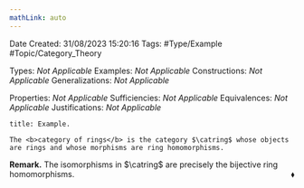 ```yaml
---
mathLink: auto
---
```


<div class="topSpace"></div>

Date Created: 31/08/2023 15:20:16
Tags: #Type/Example #Topic/Category_Theory

Types: <i>Not Applicable</i>
Examples: <i>Not Applicable</i>
Constructions: <i>Not Applicable</i>
Generalizations: <i>Not Applicable</i>

Properties: <i>Not Applicable</i>
Sufficiencies: <i>Not Applicable</i>
Equivalences: <i>Not Applicable</i>
Justifications: <i>Not Applicable</i>

``` ad-Example
title: Example.

The <b>category of rings</b> is the category $\catring$ whose objects are rings and whose morphisms are ring homomorphisms.

```

<b>Remark.</b> The isomorphisms in $\catring$ are precisely the bijective ring homomorphisms.<span style="float:right;">$\blacklozenge$</span>
